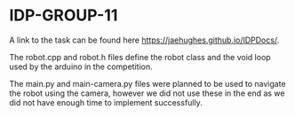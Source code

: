 # IDP-GROUP-11

A link to the task can be found here https://jaehughes.github.io/IDPDocs/.

The robot.cpp and robot.h files define the robot class and the void loop used by the arduino in the competition.

The main.py and main-camera.py files were planned to be used to navigate the robot using the camera,
however we did not use these in the end as we did not have enough time to implement successfully.


